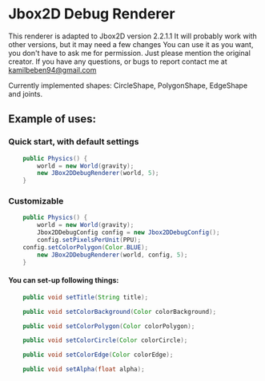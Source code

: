 # Jbox2D Debug Renderer

This renderer is adapted to Jbox2D version 2.2.1.1
It will probably work with other versions, but it may need a few changes
You can use it as you want, you don't have to ask me for permission. Just please mention the original creator.
If you have any questions, or bugs to report contact me at kamilbeben94@gmail.com

Currently implemented shapes:
CircleShape,
PolygonShape,
EdgeShape
and joints.


## Example of uses:

### Quick start, with default settings
```java
    public Physics() {
        world = new World(gravity);
        new JBox2DDebugRenderer(world, 5);
    }
```
### Customizable
```java
    public Physics() {
        world = new World(gravity);
        Jbox2DDebugConfig config = new Jbox2DDebugConfig();
        config.setPixelsPerUnit(PPU);
	config.setColorPolygon(Color.BLUE);
        new JBox2DDebugRenderer(world, config, 5);
    }
```
#### You can set-up following things:
```java
    public void setTitle(String title);

    public void setColorBackground(Color colorBackground);

    public void setColorPolygon(Color colorPolygon);

    public void setColorCircle(Color colorCircle);

    public void setColorEdge(Color colorEdge);

    public void setAlpha(float alpha);
```
